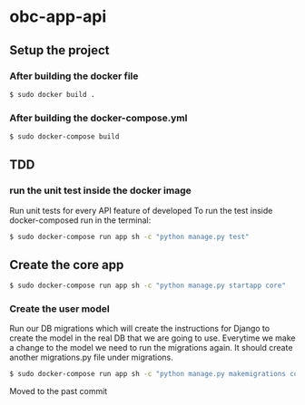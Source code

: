 # obc-app-api

## Setup the project

### After building the docker file
```bash
$ sudo docker build .
```

### After building the docker-compose.yml
```bash
$ sudo docker-compose build
```

## TDD 
### run the unit test inside the docker image
Run unit tests for every API feature of developed
To run the test inside docker-composed run in the terminal: 

```bash
$ sudo docker-compose run app sh -c "python manage.py test"
``` 

## Create the core app
```bash
$ sudo docker-compose run app sh -c "python manage.py startapp core"
```

### Create the user model
Run our DB migrations which will create the instructions for Django to create the model in the real DB that we are going to use.
Everytime we make a change to the model we need to run the migrations again. It should create another migrations.py file under migrations. 

```bash
$ sudo docker-compose run app sh -c "python manage.py makemigrations core"
```
Moved to the past commit